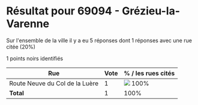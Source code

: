 # Résultat pour 69094 - Grézieu-la-Varenne

Sur l'ensemble de la ville il y a eu 5 réponses dont 1 réponses avec une rue citée (20%)

1 points noirs identifiés

| Rue | Vote | % / les rues cités|
|-----|------|-------------------|
| Route Neuve du Col de la Luère | 1 | <img src="../../img/bar_100.gif" />&nbsp;100%|
| **Total** | 1 | 100%|
